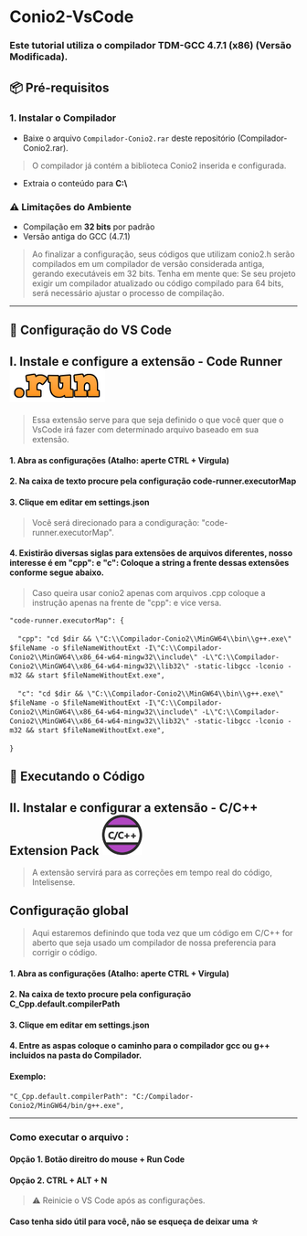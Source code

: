 # Conio2-VsCode
### Este tutorial utiliza o compilador TDM-GCC 4.7.1 (x86) (Versão Modificada).

## 📦 Pré-requisitos
### 1. Instalar o Compilador
- Baixe o arquivo `Compilador-Conio2.rar` deste repositório (Compilador-Conio2.rar). 
> O compilador já contém a biblioteca Conio2 inserida e configurada. 
- Extraia o conteúdo para **C:\\**
### ⚠️ Limitações do Ambiente
- Compilação em **32 bits** por padrão
- Versão antiga do GCC (4.7.1)
> Ao finalizar a configuração, seus códigos que utilizam conio2.h serão compilados em um compilador de versão considerada antiga, gerando executáveis em 32 bits. Tenha em mente que: Se seu projeto exigir um compilador atualizado ou código compilado para 64 bits, será necessário ajustar o processo de compilação.

***

## 🔧 Configuração do VS Code
## I. Instale e configure a extensão - Code Runner <a href="https://marketplace.visualstudio.com/items?itemName=formulahendry.code-runner"><img src = "https://github.com/mateus-sm/Images/blob/main/CodeRunner.png"></a>
> Essa extensão serve para que seja definido o que você quer que o VsCode irá fazer com determinado arquivo baseado em sua extensão.
#### 1. Abra as configurações (Atalho: aperte CTRL + Virgula)
#### 2. Na caixa de texto procure pela configuração code-runner.executorMap
#### 3. Clique em editar em settings.json
> Você será direcionado para a condiguração: "code-runner.executorMap". 
#### 4. Existirão diversas siglas para extensões de arquivos diferentes, nosso interesse é em "cpp": e "c": Coloque a string a frente dessas extensões conforme segue abaixo.
> Caso queira usar conio2 apenas com arquivos .cpp coloque a instrução apenas na frente de "cpp": e vice versa.

    "code-runner.executorMap": {  

      "cpp": "cd $dir && \"C:\\Compilador-Conio2\\MinGW64\\bin\\g++.exe\" $fileName -o $fileNameWithoutExt -I\"C:\\Compilador-Conio2\\MinGW64\\x86_64-w64-mingw32\\include\" -L\"C:\\Compilador-Conio2\\MinGW64\\x86_64-w64-mingw32\\lib32\" -static-libgcc -lconio -m32 && start $fileNameWithoutExt.exe",

      "c": "cd $dir && \"C:\\Compilador-Conio2\\MinGW64\\bin\\g++.exe\" $fileName -o $fileNameWithoutExt -I\"C:\\Compilador-Conio2\\MinGW64\\x86_64-w64-mingw32\\include\" -L\"C:\\Compilador-Conio2\\MinGW64\\x86_64-w64-mingw32\\lib32\" -static-libgcc -lconio -m32 && start $fileNameWithoutExt.exe",

    }

## 🚀 Executando o Código
## II. Instalar e configurar a extensão - C/C++ Extension Pack <a href="https://marketplace.visualstudio.com/items?itemName=ms-vscode.cpptools-extension-pack"><img src = "https://github.com/mateus-sm/Images/blob/main/C-C%20%20.png" width = "70"></a>
> A extensão servirá para as correções em tempo real do código, Intelisense.

## Configuração global
> Aqui estaremos definindo que toda vez que um código em C/C++ for aberto que seja usado um compilador de nossa preferencia para corrigir o código.
#### 1. Abra as configurações (Atalho: aperte CTRL + Virgula)
#### 2. Na caixa de texto procure pela configuração C_Cpp.default.compilerPath 
#### 3. Clique em editar em settings.json
#### 4. Entre as aspas coloque o caminho para o compilador gcc ou g++ incluidos na pasta do Compilador.
#### Exemplo:
    "C_Cpp.default.compilerPath": "C:/Compilador-Conio2/MinGW64/bin/g++.exe",

***

 ### Como executar o arquivo : 
#### Opção 1. Botão direitro do mouse + Run Code  
#### Opção 2. CTRL + ALT + N
 
> ⚠️ Reinicie o VS Code após as configurações.

#### Caso tenha sido útil para você, não se esqueça de deixar uma ☆
